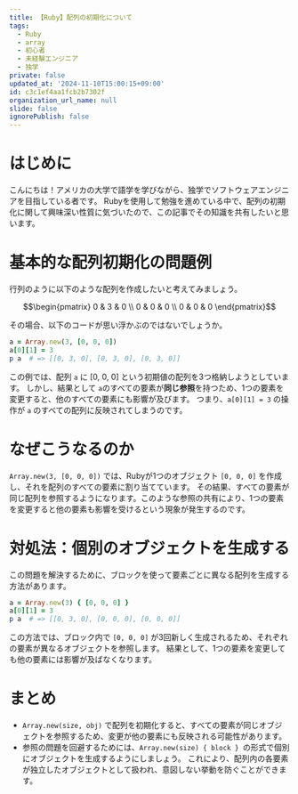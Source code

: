 ```yaml
---
title: 【Ruby】配列の初期化について
tags:
  - Ruby
  - array
  - 初心者
  - 未経験エンジニア
  - 独学
private: false
updated_at: '2024-11-10T15:00:15+09:00'
id: c3c1ef4aa1fcb2b7302f
organization_url_name: null
slide: false
ignorePublish: false
---
```

# はじめに
こんにちは！アメリカの大学で語学を学びながら、独学でソフトウェアエンジニアを目指している者です。
Rubyを使用して勉強を進めている中で、配列の初期化に関して興味深い性質に気づいたので、この記事でその知識を共有したいと思います。
# 基本的な配列初期化の問題例
行列のように以下のような配列を作成したいと考えてみましょう。
```math
\begin{pmatrix}
0 & 3 & 0 \\
0 & 0 & 0 \\
0 & 0 & 0 
\end{pmatrix}
```
その場合、以下のコードが思い浮かぶのではないでしょうか。
```ruby
a = Array.new(3, [0, 0, 0])
a[0][1] = 3
p a  # => [[0, 3, 0], [0, 3, 0], [0, 3, 0]]
```
この例では、配列 `a` に [0, 0, 0] という初期値の配列を3つ格納しようとしています。
しかし、結果として `a`のすべての要素が<strong>同じ参照</strong>を持つため、1つの要素を変更すると、他のすべての要素にも影響が及びます。
つまり、`a[0][1] = 3` の操作が `a` のすべての配列に反映されてしまうのです。

# なぜこうなるのか
`Array.new(3, [0, 0, 0])` では、Rubyが1つのオブジェクト `[0, 0, 0]` を作成し、それを配列のすべての要素に割り当てています。
その結果、すべての要素が同じ配列を参照するようになります。このような参照の共有により、1つの要素を変更すると他の要素も影響を受けるという現象が発生するのです。

# 対処法：個別のオブジェクトを生成する
この問題を解決するために、ブロックを使って要素ごとに異なる配列を生成する方法があります。
```ruby
a = Array.new(3) { [0, 0, 0] }
a[0][1] = 3
p a  # => [[0, 3, 0], [0, 0, 0], [0, 0, 0]]
```
この方法では、ブロック内で `[0, 0, 0]` が3回新しく生成されるため、それぞれの要素が異なるオブジェクトを参照します。
結果として、1つの要素を変更しても他の要素には影響が及ばなくなります。

# まとめ
* `Array.new(size, obj)` で配列を初期化すると、すべての要素が同じオブジェクトを参照するため、変更が他の要素にも反映される可能性があります。
* 参照の問題を回避するためには、`Array.new(size) { block } `の形式で個別にオブジェクトを生成するようにしましょう。
これにより、配列内の各要素が独立したオブジェクトとして扱われ、意図しない挙動を防ぐことができます。
